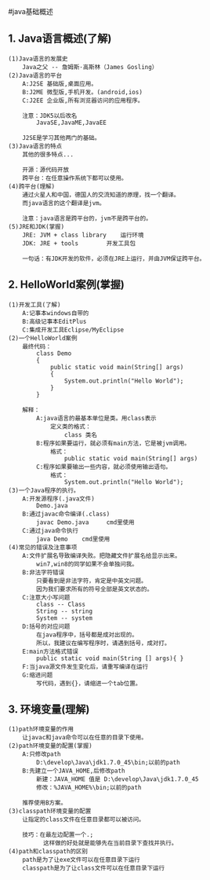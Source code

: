 #java基础概述

## 1. Java语言概述(了解)
	(1)Java语言的发展史
		Java之父 -- 詹姆斯·高斯林（James Gosling）
	(2)Java语言的平台
		A:J2SE 基础版,桌面应用。
		B:J2ME 微型版,手机开发。(android,ios)
		C:J2EE 企业版,所有浏览器访问的应用程序。

		注意：JDK5以后改名
			JavaSE,JavaME,JavaEE

		J2SE是学习其他两门的基础。
	(3)Java语言的特点
		其他的很多特点...

		开源：源代码开放
		跨平台：在任意操作系统下都可以使用。
	(4)跨平台(理解)
		通过火星人和中国，德国人的交流知道的原理，找一个翻译。
		而java语言的这个翻译是jvm。

		注意：java语言是跨平台的，jvm不是跨平台的。
	(5)JRE和JDK(掌握)
		JRE: JVM + class library	运行环境
		JDK: JRE + tools		开发工具包

		一句话：有JDK开发的软件，必须在JRE上运行，并由JVM保证跨平台。
## 2. HelloWorld案例(掌握)
	(1)开发工具(了解)
		A:记事本windows自带的
		B:高级记事本EditPlus
		C:集成开发工具Eclipse/MyEclipse
	(2)一个HelloWorld案例
		最终代码：
			class Demo
			{
				public static void main(String[] args)
				{
					System.out.println("Hello World");
				}
			}

		解释：
			A:java语言的最基本单位是类。用class表示
				定义类的格式：
					class 类名
			B:程序如果要运行，就必须有main方法，它是被jvm调用。
				格式：
					public static void main(String[] args)
			C:程序如果要输出一些内容，就必须使用输出语句。
				格式：
					System.out.println("Hello World");
	(3)一个Java程序的执行。
		A:开发源程序(.java文件)
			Demo.java
		B:通过javac命令编译(.class)
			javac Demo.java     cmd里使用
		C:通过java命令执行
			java Demo    cmd里使用
	(4)常见的错误及注意事项
		A:文件扩展名导致编译失败。把隐藏文件扩展名给显示出来。
			win7,win8的同学如果不会单独问我。
		B:非法字符错误
			只要看到是非法字符，肯定是中英文问题。
			因为我们要求所有的符号全部是英文状态的。
		C:注意大小写问题
			class -- Class
			String -- string
			System -- system
		D:括号的对应问题
			在java程序中，括号都是成对出现的。
			所以，我建议在编写程序时，请遇到括号，成对打。
		E:main方法格式错误	
			public static void main(String [] args){ }
		F:当java源文件发生变化后，请重写编译在运行
		G:缩进问题
			写代码，遇到{}，请缩进一个tab位置。
## 3. 环境变量(理解)
	(1)path环境变量的作用
		让javac和java命令可以在任意的目录下使用。
	(2)path环境变量的配置(掌握)
		A:只修改path
			D:\develop\Java\jdk1.7.0_45\bin;以前的path
		B:先建立一个JAVA_HOME,后修改path
			新建：JAVA_HOME 值是 D:\develop\Java\jdk1.7.0_45
			修改：%JAVA_HOME%\bin;以前的path

		推荐使用B方案。
	(3)classpath环境变量的配置
		让指定的class文件在任意目录都可以被访问。

		技巧：在最左边配置一个.;
		      这样做的好处就是能够先在当前目录下查找并执行。
    (4)path和classpath的区别
		path是为了让exe文件可以在任意目录下运行
		classpath是为了让class文件可以在任意目录下运行